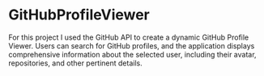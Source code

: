 # GitHubProfileViewer
For this project I used the GitHub API to create a dynamic GitHub Profile Viewer. Users can search for GitHub profiles, and the application displays comprehensive information about the selected user, including their avatar, repositories, and other pertinent details.
